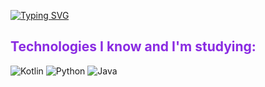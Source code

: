 
[![Typing SVG](https://readme-typing-svg.herokuapp.com/?color=8A2BE2&size=35&center=true&vCenter=true&width=1000&lines=HELLO,+my+name+is+Hendryw+Lima;I+am+16+years+old;I+study+Software+Engineering+and+Cybersecurity;Be+Welcome!+:%29)](https://git.io/typing-svg)

## <span style="color: #8A2BE2;">Technologies I know and I'm studying:</span>

<!-- Stats Circle for Kotlin, Python and Java using shields.io -->
<p align="left">
  <img src="https://img.shields.io/badge/Kotlin-50%25-8A2BE2?style=flat&logo=kotlin&logoColor=white" alt="Kotlin"/>
  <img src="https://img.shields.io/badge/Python-35%25-FFD700?style=flat&logo=python&logoColor=white" alt="Python"/>
  <img src="https://img.shields.io/badge/Java-15%25-ADD8E6?style=flat&logo=java&logoColor=white" alt="Java"/>
</p>

